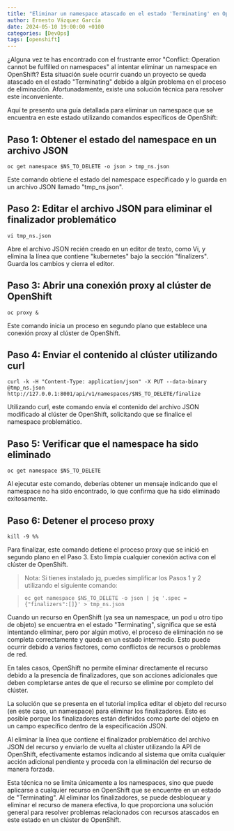 ```yaml
---
title: "Eliminar un namespace atascado en el estado 'Terminating' en OpenShift"
author: Ernesto Vázquez García
date: 2024-05-10 19:00:00 +0100
categories: [DevOps]
tags: [openshift]
---
```


¿Alguna vez te has encontrado con el frustrante error "Conflict: Operation cannot be fulfilled on namespaces" al intentar eliminar un namespace en OpenShift? Esta situación suele ocurrir cuando un proyecto se queda atascado en el estado "Terminating" debido a algún problema en el proceso de eliminación. Afortunadamente, existe una solución técnica para resolver este inconveniente.

Aquí te presento una guía detallada para eliminar un namespace que se encuentra en este estado utilizando comandos específicos de OpenShift:

## Paso 1: Obtener el estado del namespace en un archivo JSON

```
oc get namespace $NS_TO_DELETE -o json > tmp_ns.json
```

Este comando obtiene el estado del namespace especificado y lo guarda en un archivo JSON llamado "tmp_ns.json".

## Paso 2: Editar el archivo JSON para eliminar el finalizador problemático

```
vi tmp_ns.json
```

Abre el archivo JSON recién creado en un editor de texto, como Vi, y elimina la línea que contiene "kubernetes" bajo la sección "finalizers". Guarda los cambios y cierra el editor.


## Paso 3: Abrir una conexión proxy al clúster de OpenShift

```
oc proxy &
```

Este comando inicia un proceso en segundo plano que establece una conexión proxy al clúster de OpenShift.

## Paso 4: Enviar el contenido al clúster utilizando curl

```
curl -k -H "Content-Type: application/json" -X PUT --data-binary @tmp_ns.json http://127.0.0.1:8001/api/v1/namespaces/$NS_TO_DELETE/finalize
```

Utilizando curl, este comando envía el contenido del archivo JSON modificado al clúster de OpenShift, solicitando que se finalice el namespace problemático.

## Paso 5: Verificar que el namespace ha sido eliminado

```
oc get namespace $NS_TO_DELETE
```

Al ejecutar este comando, deberías obtener un mensaje indicando que el namespace no ha sido encontrado, lo que confirma que ha sido eliminado exitosamente.

## Paso 6: Detener el proceso proxy

```
kill -9 %%
```

Para finalizar, este comando detiene el proceso proxy que se inició en segundo plano en el Paso 3. Esto limpia cualquier conexión activa con el clúster de OpenShift.


> Nota: Si tienes instalado jq, puedes simplificar los Pasos 1 y 2 utilizando el siguiente comando:

> ```
> oc get namespace $NS_TO_DELETE -o json | jq '.spec = {"finalizers":[]}' > tmp_ns.json
> ```

Cuando un recurso en OpenShift (ya sea un namespace, un pod u otro tipo de objeto) se encuentra en el estado "Terminating", significa que se está intentando eliminar, pero por algún motivo, el proceso de eliminación no se completa correctamente y queda en un estado intermedio. Esto puede ocurrir debido a varios factores, como conflictos de recursos o problemas de red.

En tales casos, OpenShift no permite eliminar directamente el recurso debido a la presencia de finalizadores, que son acciones adicionales que deben completarse antes de que el recurso se elimine por completo del clúster.

La solución que se presenta en el tutorial implica editar el objeto del recurso (en este caso, un namespace) para eliminar los finalizadores. Esto es posible porque los finalizadores están definidos como parte del objeto en un campo específico dentro de la especificación JSON.

Al eliminar la línea que contiene el finalizador problemático del archivo JSON del recurso y enviarlo de vuelta al clúster utilizando la API de OpenShift, efectivamente estamos indicando al sistema que omita cualquier acción adicional pendiente y proceda con la eliminación del recurso de manera forzada.

Esta técnica no se limita únicamente a los namespaces, sino que puede aplicarse a cualquier recurso en OpenShift que se encuentre en un estado de "Terminating". Al eliminar los finalizadores, se puede desbloquear y eliminar el recurso de manera efectiva, lo que proporciona una solución general para resolver problemas relacionados con recursos atascados en este estado en un clúster de OpenShift.

